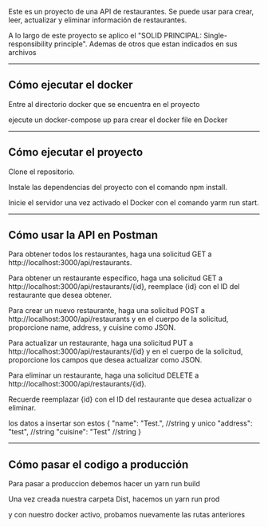Este es un proyecto de una API de restaurantes. Se puede usar para crear, leer, actualizar y eliminar información de restaurantes.

A lo largo de este proyecto se aplico el "SOLID PRINCIPAL: Single-responsibility principle". Ademas de otros que estan indicados en sus archivos

------------------------------
Cómo ejecutar el docker
------------------------------

Entre al directorio docker que se encuentra en el proyecto

ejecute un docker-compose up para crear el docker file en Docker

------------------------------
Cómo ejecutar el proyecto
------------------------------

Clone el repositorio.

Instale las dependencias del proyecto con el comando npm install.

Inicie el servidor una vez activado el Docker con el comando yarm run start. 

---------------
Cómo usar la API en Postman
------------------------------

Para obtener todos los restaurantes, haga una solicitud GET a http://localhost:3000/api/restaurants.

Para obtener un restaurante específico, haga una solicitud GET a http://localhost:3000/api/restaurants/{id}, reemplace {id} con el ID del restaurante que desea obtener.

Para crear un nuevo restaurante, haga una solicitud POST a http://localhost:3000/api/restaurants y en el cuerpo de la solicitud, proporcione name, address, y cuisine como JSON.

Para actualizar un restaurante, haga una solicitud PUT a http://localhost:3000/api/restaurants/{id} y en el cuerpo de la solicitud, proporcione los campos que desea actualizar como JSON.

Para eliminar un restaurante, haga una solicitud DELETE a http://localhost:3000/api/restaurants/{id}.

Recuerde reemplazar {id} con el ID del restaurante que desea actualizar o eliminar.

los datos a insertar son estos
{
    "name": "Test.", //string y unico
    "address": "test", //string
    "cuisine": "Test" //string
}


------------------------------
Cómo pasar el codigo a producción
------------------------------

Para pasar a produccion debemos hacer un yarn run build

Una vez creada nuestra carpeta Dist, hacemos un yarn run prod

y con nuestro docker activo, probamos nuevamente las rutas anteriores
